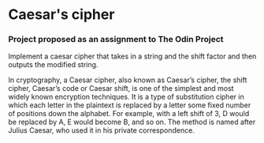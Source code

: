 # Caesar's cipher
### Project proposed as an assignment to The Odin Project

Implement a caesar cipher that takes in a string 
and the shift factor and then outputs the modified string.

In cryptography, a Caesar cipher, also known as Caesar’s cipher, the shift cipher, 
Caesar’s code or Caesar shift, is one of the simplest and most widely known 
encryption techniques. It is a type of substitution cipher in which each letter in
the plaintext is replaced by a letter some fixed number of positions down the alphabet. 
For example, with a left shift of 3, D would be replaced by A, E would become B, and so on. 
The method is named after Julius Caesar, who used it in his private correspondence.

